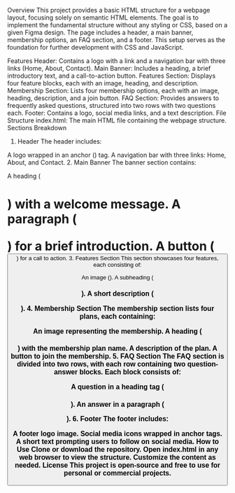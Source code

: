 Overview
This project provides a basic HTML structure for a webpage layout, focusing solely on semantic HTML elements. The goal is to implement the fundamental structure without any styling or CSS, based on a given Figma design. The page includes a header, a main banner, membership options, an FAQ section, and a footer. This setup serves as the foundation for further development with CSS and JavaScript.

Features
Header: Contains a logo with a link and a navigation bar with three links (Home, About, Contact).
Main Banner: Includes a heading, a brief introductory text, and a call-to-action button.
Features Section: Displays four feature blocks, each with an image, heading, and description.
Membership Section: Lists four membership options, each with an image, heading, description, and a join button.
FAQ Section: Provides answers to frequently asked questions, structured into two rows with two questions each.
Footer: Contains a logo, social media links, and a text description.
File Structure
index.html: The main HTML file containing the webpage structure.
Sections Breakdown
1. Header
The header includes:

A logo wrapped in an anchor (<a>) tag.
A navigation bar with three links: Home, About, and Contact.
2. Main Banner
The banner section contains:

A heading (<h1>) with a welcome message.
A paragraph (<p>) for a brief introduction.
A button (<button>) for a call to action.
3. Features Section
This section showcases four features, each consisting of:

An image (<img>).
A subheading (<h3>).
A short description (<p>).
4. Membership Section
The membership section lists four plans, each containing:

An image representing the membership.
A heading (<h3>) with the membership plan name.
A description of the plan.
A button to join the membership.
5. FAQ Section
The FAQ section is divided into two rows, with each row containing two question-answer blocks. Each block consists of:

A question in a heading tag (<h3>).
An answer in a paragraph (<p>).
6. Footer
The footer includes:

A footer logo image.
Social media icons wrapped in anchor tags.
A short text prompting users to follow on social media.
How to Use
Clone or download the repository.
Open index.html in any web browser to view the structure.
Customize the content as needed.
License
This project is open-source and free to use for personal or commercial projects.
